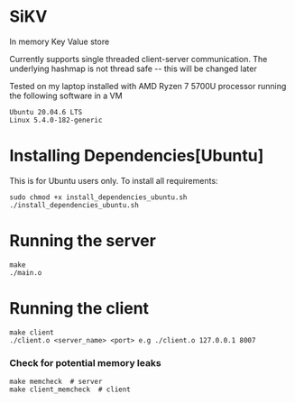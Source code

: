 # SiKV
In memory Key Value store

Currently supports single threaded client-server communication. The underlying hashmap is not thread safe -- this will be changed later

Tested on my laptop installed with AMD Ryzen 7 5700U processor running the following software in a VM
```
Ubuntu 20.04.6 LTS
Linux 5.4.0-182-generic
```

# Installing Dependencies[Ubuntu]
This is for Ubuntu users only. To install all requirements:
```
sudo chmod +x install_dependencies_ubuntu.sh
./install_dependencies_ubuntu.sh
```

# Running the server
```
make
./main.o
```

# Running the client
```
make client
./client.o <server_name> <port> e.g ./client.o 127.0.0.1 8007
```

### Check for potential memory leaks
```
make memcheck  # server
make client_memcheck  # client
```
